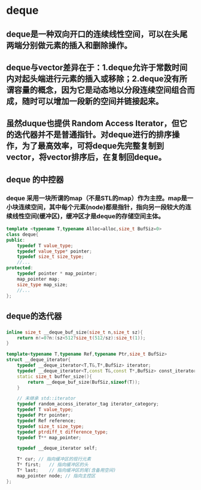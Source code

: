 # deque
## deque是一种双向开口的连续线性空间，可以在头尾两端分别做元素的插入和删除操作。
## deque与vector差异在于：1.deque允许于常数时间内对起头端进行元素的插入或移除；2.deque没有所谓容量的概念，因为它是动态地以分段连续空间组合而成，随时可以增加一段新的空间并链接起来。
## 虽然duque也提供 Random Access Iterator，但它的迭代器并不是普通指针。对deque进行的排序操作，为了最高效率，可将deque先完整复制到vector，将vector排序后，在复制回deque。
## deque 的中控器
### deque 采用一块所谓的map（不是STL的map）作为主控。map是一小块连续空间，其中每个元素(node)都是指针，指向另一段较大的连续线性空间(缓冲区)，缓冲区才是deque的存储空间主体。
```c++
template <typename T,typename Alloc=alloc,size_t BufSiz=0>
class deque{
public:
    typedef T value_type;
    typedef value_type* pointer;
    typedef size_t size_type;
    //...
protected:
    typedef pointer * map_pointer;
    map_pointer map;
    size_type map_size;
    //...
};
```
## deque的迭代器
### 
```c++
inline size_t __deque_buf_size(size_t n,size_t sz){
    return n!=0?n:(sz<512?size_t(512/sz):size_t(1));
}

template<typename T,typename Ref,typename Ptr,size_t BufSiz>
struct __deque_iterator{
    typedef __deque_iterator<T,T&,T*,BufSiz> iterator;
    typedef __deque_iterator<T,const T&,const T*,BufSiz> const_iterator;
    static size_t buffer_size(){
        return __deque_buf_size(BufSiz,sizeof(T));
    }

    // 未继承 std::iterator
    typedef random_access_iterator_tag iterator_category;
    typedef T value_type;
    typedef Ptr pointer;
    typedef Ref reference;
    typedef size_t size_type;
    typedef ptrdiff_t difference_type;
    typedef T** map_pointer;

    typedef __deque_iterator self;

    T* cur; // 指向缓冲区的现行元素
    T* first;   // 指向缓冲区的头
    T* last;    // 指向缓冲区的尾(含备用空间)
    map_pointer node; // 指向主控区
};
```